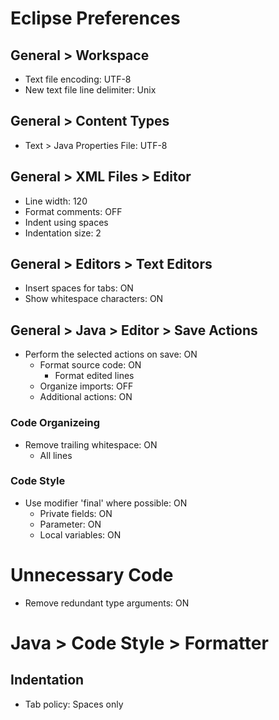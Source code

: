 # Eclipse Preferences

## General > Workspace

* Text file encoding: UTF-8
* New text file line delimiter: Unix

## General > Content Types

* Text > Java Properties File: UTF-8

## General > XML Files > Editor

* Line width: 120
* Format comments: OFF
* Indent using spaces
* Indentation size: 2

## General > Editors > Text Editors

* Insert spaces for tabs: ON
* Show whitespace characters: ON

## General > Java > Editor > Save Actions

* Perform the selected actions on save: ON
  * Format source code: ON
    * Format edited lines
  * Organize imports: OFF
  * Additional actions: ON

### Code Organizeing

* Remove trailing whitespace: ON
  * All lines

### Code Style

* Use modifier 'final' where possible: ON
  * Private fields: ON
  * Parameter: ON
  * Local variables: ON

# Unnecessary Code

* Remove redundant type arguments: ON

# Java > Code Style > Formatter

## Indentation

* Tab policy: Spaces only
